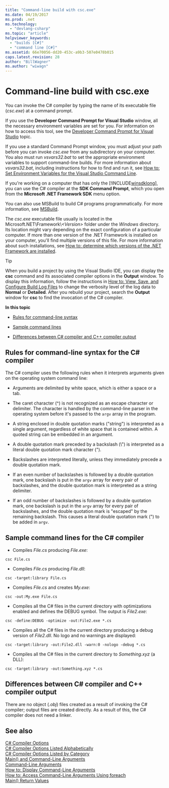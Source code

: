 ```yaml
---
title: "Command-line build with csc.exe"
ms.date: 04/19/2017
ms.prod: .net
ms.technology: 
  - "devlang-csharp"
ms.topic: "article"
helpviewer_keywords: 
  - "builds [C#]"
  - "command line [C#]"
ms.assetid: 66e70056-dd20-453c-a9b3-507e0478b015
caps.latest.revision: 28
author: "BillWagner"
ms.author: "wiwagn"
---
```

# Command-line build with csc.exe
You can invoke the C# compiler by typing the name of its executable file (*csc.exe*) at a command prompt.

If you use the **Developer Command Prompt for Visual Studio** window, all the necessary environment variables are set for you. For information on how to access this tool, see the [Developer Command Prompt for Visual Studio](../../../framework/tools/developer-command-prompt-for-vs.md) topic. 

If you use a standard Command Prompt window, you must adjust your path before you can invoke *csc.exe* from any subdirectory on your computer. You also must run *vsvars32.bat* to set the appropriate environment variables to support command-line builds. For more information about *vsvars32.bat*, including instructions for how to find and run it, see [How to: Set Environment Variables for the Visual Studio Command Line](../../../csharp/language-reference/compiler-options/how-to-set-environment-variables-for-the-visual-studio-command-line.md).

If you're working on a computer that has only the [!INCLUDE[winsdklong](~/includes/winsdklong-md.md)], you can use the C# compiler at the **SDK Command Prompt**, which you open from the **Microsoft .NET Framework SDK** menu option.

You can also use MSBuild to build C# programs programmatically. For more information, see [MSBuild](/visualstudio/msbuild/msbuild).

The *csc.exe* executable file usually is located in the Microsoft.NET\Framework\\*\<Version>* folder under the *Windows* directory. Its location might vary depending on the exact configuration of a particular computer. If more than one version of the .NET Framework is installed on your computer, you'll find multiple versions of this file. For more information about such installations, see [How to: determine which versions of the .NET Framework are installed](../../../framework/migration-guide/how-to-determine-which-versions-are-installed.md).

> [!TIP]
>  When you build a project by using the Visual Studio IDE, you can display the **csc** command and its associated compiler options in the **Output** window. To display this information, follow the instructions in [How to: View, Save, and Configure Build Log Files](/visualstudio/ide/how-to-view-save-and-configure-build-log-files#to-change-the-amount-of-information-included-in-the-build-log) to change the verbosity level of the log data to **Normal** or **Detailed**. After you rebuild your project, search the **Output** window for **csc** to find the invocation of the C# compiler.

 **In this topic**

- [Rules for command-line syntax](#-rules-for-command-line-syntax-for-the-c-compiler)

- [Sample command lines](#sample-command-lines-for-the-c-compiler)

- [Differences between C# compiler and C++ compiler output](#differences-between-c-compiler-and-c-compiler-output)

## Rules for command-line syntax for the C# compiler

The C# compiler uses the following rules when it interprets arguments given on the operating system command line:

- Arguments are delimited by white space, which is either a space or a tab.

- The caret character (^) is not recognized as an escape character or delimiter. The character is handled by the command-line parser in the operating system before it's passed to the `argv` array in the program.

- A string enclosed in double quotation marks ("string") is interpreted as a single argument, regardless of white space that is contained within. A quoted string can be embedded in an argument.

- A double quotation mark preceded by a backslash (\\") is interpreted as a literal double quotation mark character (").

- Backslashes are interpreted literally, unless they immediately precede a double quotation mark.

- If an even number of backslashes is followed by a double quotation mark, one backslash is put in the `argv` array for every pair of backslashes, and the double quotation mark is interpreted as a string delimiter.

- If an odd number of backslashes is followed by a double quotation mark, one backslash is put in the `argv` array for every pair of backslashes, and the double quotation mark is "escaped" by the remaining backslash. This causes a literal double quotation mark (") to be added in `argv`.

## Sample command lines for the C# compiler

- Compiles *File.cs* producing *File.exe*:

```console
csc File.cs 
```

- Compiles *File.cs* producing *File.dll*:

```console
csc -target:library File.cs
```

- Compiles *File.cs* and creates *My.exe*:

```console
csc -out:My.exe File.cs
```

- Compiles all the C# files in the current directory with optimizations enabled and defines the DEBUG symbol. The output is *File2.exe*:

```console
csc -define:DEBUG -optimize -out:File2.exe *.cs
```

- Compiles all the C# files in the current directory producing a debug version of *File2.dll*. No logo and no warnings are displayed:

```console
csc -target:library -out:File2.dll -warn:0 -nologo -debug *.cs
```

- Compiles all the C# files in the current directory to *Something.xyz* (a DLL):

```console
csc -target:library -out:Something.xyz *.cs
```

## Differences between C# compiler and C++ compiler output
There are no object (*.obj*) files created as a result of invoking the C# compiler; output files are created directly. As a result of this, the C# compiler does not need a linker.

## See also
 [C# Compiler Options](../../../csharp/language-reference/compiler-options/index.md)  
 [C# Compiler Options Listed Alphabetically](../../../csharp/language-reference/compiler-options/listed-alphabetically.md)  
 [C# Compiler Options Listed by Category](../../../csharp/language-reference/compiler-options/listed-by-category.md)  
 [Main() and Command-Line Arguments](../../../csharp/programming-guide/main-and-command-args/index.md)  
 [Command-Line Arguments](../../../csharp/programming-guide/main-and-command-args/command-line-arguments.md)  
 [How to: Display Command-Line Arguments](../../../csharp/programming-guide/main-and-command-args/how-to-display-command-line-arguments.md)  
 [How to: Access Command-Line Arguments Using foreach](../../../csharp/programming-guide/main-and-command-args/how-to-access-command-line-arguments-using-foreach.md)  
 [Main() Return Values](../../../csharp/programming-guide/main-and-command-args/main-return-values.md)
